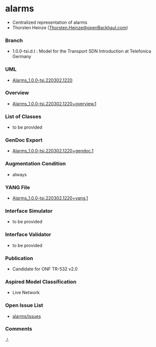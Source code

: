 # alarms
- Centralized representation of alarms
- Thorsten Heinze (Thorsten.Heinze@openBackhaul.com)

### Branch
- 1.0.0-tsi.d.t : Model for the Transport SDN Introduction at Telefonica Germany

### UML
- [Alarms_1.0.0-tsi.220302.1220](./Alarms_1.0.0-tsi.220302.1220.zip)

### Overview 
- [Alarms_1.0.0-tsi.220302.1220+overview.1](./Alarms_1.0.0-tsi.220302.1220+overview.1.png)

### List of Classes
- to be provided

### GenDoc Export
- [Alarms_1.0.0-tsi.220302.1220+gendoc.1](./Alarms_1.0.0-tsi.220302.1220+gendoc.1.docx)

### Augmentation Condition
- always

### YANG File
- [Alarms_1.0.0-tsi.220302.1220+yang.1](./Alarms_1.0.0-tsi.220302.1220+yang.1.zip)

### Interface Simulator
- to be provided 

### Interface Validator
- to be provided 

### Publication
- Candidate for ONF TR-532 v2.0

### Aspired Model Classification
- Live Network

### Open Issue List
- [alarms/issues](../../issues)

### Comments
./.
